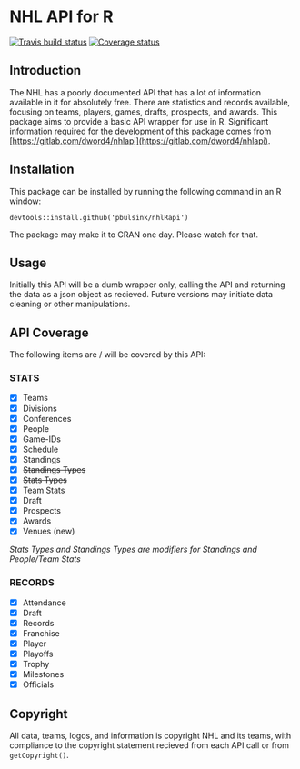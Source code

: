 # NHL API for R

[![Travis build status](https://travis-ci.org/pbulsink/nhlRapi.svg?branch=master)](https://travis-ci.org/pbulsink/nhlRapi) [![Coverage status](https://codecov.io/gh/pbulsink/nhlRapi/branch/master/graph/badge.svg)](https://codecov.io/github/pbulsink/nhlRapi?branch=master)

## Introduction

The NHL has a poorly documented API that has a lot of information available in it for absolutely free. There are statistics and records available, focusing on teams, players, games, drafts, prospects, and awards. This package aims to provide a basic API wrapper for use in R. Significant information required for the development of this package comes from [https://gitlab.com/dword4/nhlapi](https://gitlab.com/dword4/nhlapi).

## Installation
This package can be installed by running the following command in an R window:
```
devtools::install.github('pbulsink/nhlRapi')
```

The package may make it to CRAN one day. Please watch for that. 

## Usage
Initially this API will be a dumb wrapper only, calling the API and returning the data as a json object as recieved. Future versions may initiate data cleaning or other manipulations. 

## API Coverage

The following items are / will be covered by this API:

### STATS

- [x] Teams
- [x] Divisions
- [x] Conferences
- [x] People
- [x] Game-IDs
- [x] Schedule
- [x] Standings
- [x] ~~Standings Types~~
- [x] ~~Stats Types~~
- [x] Team Stats
- [x] Draft
- [x] Prospects
- [x] Awards
- [x] Venues (new)

*Stats Types and Standings Types are modifiers for Standings and People/Team Stats*

### RECORDS

- [x] Attendance
- [x] Draft
- [x] Records
- [x] Franchise
- [x] Player
- [x] Playoffs
- [x] Trophy
- [x] Milestones
- [x] Officials

## Copyright
All data, teams, logos, and information is copyright NHL and its teams, with compliance to the copyright statement recieved from each API call or from `getCopyright()`.

